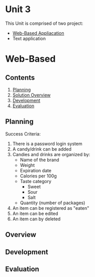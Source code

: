 # Unit 3

This Unit is comprised of two project:
* [Web-Based Appliacation](#web-based)
* Text application

Web-Based
===

Contents
----
  1. [Planning](#planning)
  2. [Solution Overview](#overview)
  3. [Development](#development)
  4. [Evaluation](#evaluation)
  
  
Planning
---

Success Criteria:
1. There is a password login system
2. A candy/drink can be added
3. Candies and drinks are organized by:
    * Name of the brand
    * Weight
    * Expiration date
    * Calories per 100g
    * Taste category
      * Sweet
      * Sour
      * Salt
    * Quantity (number of packages)
4. An item can be registered as "eaten"
5. An item can be edited
6. An item can by deleted


Overview
---

Development
---

Evaluation
--
